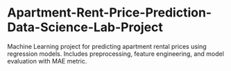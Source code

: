 # Apartment-Rent-Price-Prediction-Data-Science-Lab-Project
Machine Learning project for predicting apartment rental prices using regression models. Includes preprocessing, feature engineering, and model evaluation with MAE metric.
